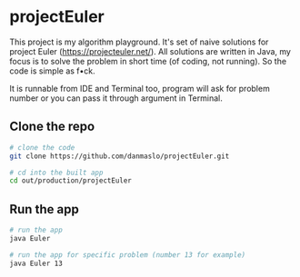 # projectEuler

This project is my algorithm playground. It's set of naive solutions for project Euler (https://projecteuler.net/). All
solutions are written in Java, my focus is to solve the problem in short time (of coding, not running). So the code is
simple as f•ck.

It is runnable from IDE and Terminal too, program will ask for problem number or you can pass it through argument in
Terminal.

## Clone the repo

```bash
# clone the code
git clone https://github.com/danmaslo/projectEuler.git

# cd into the built app
cd out/production/projectEuler
```

## Run the app

```bash
# run the app
java Euler

# run the app for specific problem (number 13 for example)
java Euler 13
```